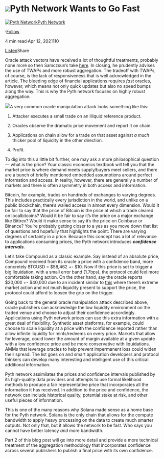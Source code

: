 ![](https://miro.medium.com/v2/resize:fit:1400/1*Ae-nfD-5ou0x4rYSmdQFVg.jpeg)Pyth Network Wants to Go Fast
=============================

[![Pyth Network](https://miro.medium.com/v2/resize:fill:88:88/1*rdK3rHcWpkge6BRQRIwBjA.jpeg)](/?source=post_page-----26596a7c1f97--------------------------------)[Pyth Network](/?source=post_page-----26596a7c1f97--------------------------------)

·[Follow](https://medium.com/m/signin?actionUrl=https%3A%2F%2Fmedium.com%2F_%2Fsubscribe%2Fuser%2Ff55fccc0ad62&operation=register&redirect=https%3A%2F%2Fpythnetwork.medium.com%2Fpyth-network-wants-to-go-fast-26596a7c1f97&user=Pyth+Network&userId=f55fccc0ad62&source=post_page-f55fccc0ad62----26596a7c1f97---------------------post_header-----------)

4 min read·Apr 12, 2021110

[Listen](https://medium.com/m/signin?actionUrl=https%3A%2F%2Fmedium.com%2Fplans%3Fdimension%3Dpost_audio_button%26postId%3D26596a7c1f97&operation=register&redirect=https%3A%2F%2Fpythnetwork.medium.com%2Fpyth-network-wants-to-go-fast-26596a7c1f97&source=-----26596a7c1f97---------------------post_audio_button-----------)Share

Oracle attack vectors have received a lot of thoughtful treatments, probably none more so then Samczsun’s take [here](https://samczsun.com/so-you-want-to-use-a-price-oracle/). In closing, he prudently advises the use of TWAPs and more robust aggregation. The tradeoff with TWAPs, of course, is the lack of responsiveness that is well acknowledged in the article. The bleeding edge of financial applications requires *fast* oracles, however, which means not only quick updates but also no speed bumps along the way. This is why the Pyth network focuses on highly robust aggregation.

![](https://miro.medium.com/v2/resize:fit:1192/1*4aXH28fLmZrEADxN-oU7yQ.png)A very common oracle manipulation attack looks something like this:

1. Attacker executes a small trade on an illiquid reference product.

2. Oracles observe the dramatic price movement and report it on chain.

3. Applications on chain allow for a trade on that asset against *a much* thicker pool of liquidity in the other direction.

4. Profit.

To dig into this a little bit further, one may ask a more philosophical question — what *is* the price? Your classic economics textbook will tell you that the market price is where demand meets supply/buyers meet sellers, and there are a bunch of briefly mentioned embedded assumptions around perfect information and access. In reality, however, there are generally a number of markets and there is often asymmetry in both access and information.

Bitcoin, for example, trades on hundreds of exchanges to varying degrees. This includes practically every jurisdiction in the world, and unlike on a public blockchain, there’s walled access in almost every dimension. Would it be fair to say that the price of Bitcoin is the price at which a trade cleared on localbitcoins? Would it be fair to say it’s the price on a major exchange like Bittrex? Would it make sense to say it’s the price on Coinbase or Binance? You’re probably getting closer to a yes as you move down that list of questions and hopefully that highlights the point: There are varying degrees of certainty in a price. Because this concept has a lot of relevance to applications consuming prices, the Pyth network introduces ***confidence intervals.***

Let’s take Compound as a classic example. Say instead of an absolute price, Compound received from its oracle a price with a confidence band, more concretely BTCUSD = $58,462 +- $10. Now if this price is set to trigger a big liquidation, with a small error band (1.7bps), the protocol could feel more comfortable taking action. On the other hand, say the oracle reports $20,000 +- $40,000 due to an incident similar to [this](https://cryptobriefing.com/compound-user-liquidated-49-million-price-oracle-blamed/) where there’s extreme market action and not much liquidity present to support the price, the protocol could afford to loosen the grip on the trigger.

Going back to the general oracle manipulation attack described above, oracle publishers can acknowledge the low liquidity environment on the traded venue and choose to adjust their confidence accordingly. Applications using Pyth network prices can use this extra information with a great deal of flexibility. Synthetic asset platforms, for example, could choose to scale liquidity at a price with the confidence reported rather than allow infinite liquidity for mints/redeems on every price. Markets that allow for leverage, could lower the amount of margin available at a given update with a low confidence price and be more conservative with liquidations. AMMs that leverage oracles to help prevent impermanent loss could widen their spread. The list goes on and smart application developers and protocol thinkers can develop many interesting and intelligent use of this critical additional information.

Pyth network assimilates the prices and confidence intervals published by its high-quality data providers and attempts to use formal likelihood methods to produce a fair representative price that incorporates all the information it has received. In addition to the price and confidence, the network can include historical quality, potential stake at risk, and other useful pieces of information.

This is one of the many reasons why Solana made sense as a home base for the Pyth network. Solana is the only chain that allows for the compute bandwidth to apply heavy processing on the data to create much smarter outputs. Not only that, but it allows the network to be fast. Who says you cannot have better latency *and* more bandwidth.

Part 2 of this blog post will go into more detail and provide a more technical treatment of the aggregation methodology that incorporates confidence across several publishers to publish a final price with its own confidence.

